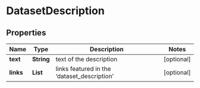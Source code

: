 # DatasetDescription


## Properties

| Name | Type | Description | Notes |
|------------ | ------------- | ------------- | -------------|
**text** | **String** | text of the description |[optional]|
**links** | **List<LinkElement>** | links featured in the ‘dataset_description’ |[optional]|